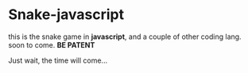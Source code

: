 # Snake-javascript
this is the snake game in **javascript**, and a couple of other coding lang. soon to come.
**BE PATENT**

Just wait, the time will come...
